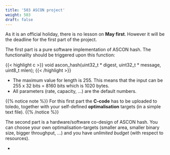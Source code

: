 ```yaml
---
title: '503 ASCON project'
weight: 503
draft: false
---
```


As it is an official holiday, there is no lesson on **May first**. However it will be the deadline for the first part of the project. 

The first part is a pure software implementation of ASCON hash. The functionality should be triggered upon this function:

{{< highlight c >}}
void ascon_hash(uint32_t * digest, uint32_t * message, uint8_t mlen);
{{< /highlight >}}

* The maximum value for length is 255. This means that the input can be 255 x 32 bits = 8160 bits which is 1020 bytes.
* All parameters (rate, capacity, ...) are the default numbers.

{{% notice note %}}
For this first part the **C-code** has to be uploaded to toledo, together with your self-defined **optimalisation** targets (in a simple text file).
{{% /notice %}}

The second part is a hardware/software co-design of ASCON hash. You can choose your own optimalisation-targets (smaller area, smaller binary size, bigger throughput, ...) and you have *unlimited budget* (with respect to resources). 

* 
